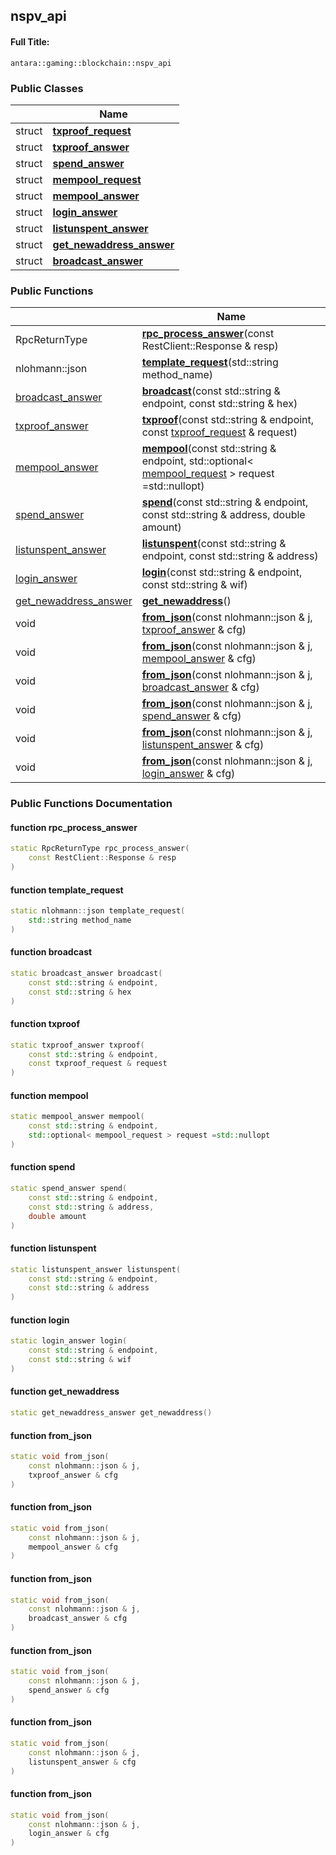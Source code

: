 

## nspv_api

#### Full Title:
```
antara::gaming::blockchain::nspv_api
```











### Public Classes

|                | Name           |
| -------------- | -------------- |
| struct | **[txproof_request](Classes/structantara_1_1gaming_1_1blockchain_1_1nspv__api_1_1txproof__request.md)**  |
| struct | **[txproof_answer](Classes/structantara_1_1gaming_1_1blockchain_1_1nspv__api_1_1txproof__answer.md)**  |
| struct | **[spend_answer](Classes/structantara_1_1gaming_1_1blockchain_1_1nspv__api_1_1spend__answer.md)**  |
| struct | **[mempool_request](Classes/structantara_1_1gaming_1_1blockchain_1_1nspv__api_1_1mempool__request.md)**  |
| struct | **[mempool_answer](Classes/structantara_1_1gaming_1_1blockchain_1_1nspv__api_1_1mempool__answer.md)**  |
| struct | **[login_answer](Classes/structantara_1_1gaming_1_1blockchain_1_1nspv__api_1_1login__answer.md)**  |
| struct | **[listunspent_answer](Classes/structantara_1_1gaming_1_1blockchain_1_1nspv__api_1_1listunspent__answer.md)**  |
| struct | **[get_newaddress_answer](Classes/structantara_1_1gaming_1_1blockchain_1_1nspv__api_1_1get__newaddress__answer.md)**  |
| struct | **[broadcast_answer](Classes/structantara_1_1gaming_1_1blockchain_1_1nspv__api_1_1broadcast__answer.md)**  |




### Public Functions

|                | Name           |
| -------------- | -------------- |
| RpcReturnType | **[rpc_process_answer](Classes/structantara_1_1gaming_1_1blockchain_1_1nspv__api.md#function-rpc_process_answer)**(const RestClient::Response & resp)  |
| nlohmann::json | **[template_request](Classes/structantara_1_1gaming_1_1blockchain_1_1nspv__api.md#function-template_request)**(std::string method_name)  |
| [broadcast_answer](Classes/structantara_1_1gaming_1_1blockchain_1_1nspv__api_1_1broadcast__answer.md) | **[broadcast](Classes/structantara_1_1gaming_1_1blockchain_1_1nspv__api.md#function-broadcast)**(const std::string & endpoint, const std::string & hex)  |
| [txproof_answer](Classes/structantara_1_1gaming_1_1blockchain_1_1nspv__api_1_1txproof__answer.md) | **[txproof](Classes/structantara_1_1gaming_1_1blockchain_1_1nspv__api.md#function-txproof)**(const std::string & endpoint, const [txproof_request](Classes/structantara_1_1gaming_1_1blockchain_1_1nspv__api_1_1txproof__request.md) & request)  |
| [mempool_answer](Classes/structantara_1_1gaming_1_1blockchain_1_1nspv__api_1_1mempool__answer.md) | **[mempool](Classes/structantara_1_1gaming_1_1blockchain_1_1nspv__api.md#function-mempool)**(const std::string & endpoint, std::optional< [mempool_request](Classes/structantara_1_1gaming_1_1blockchain_1_1nspv__api_1_1mempool__request.md) > request =std::nullopt)  |
| [spend_answer](Classes/structantara_1_1gaming_1_1blockchain_1_1nspv__api_1_1spend__answer.md) | **[spend](Classes/structantara_1_1gaming_1_1blockchain_1_1nspv__api.md#function-spend)**(const std::string & endpoint, const std::string & address, double amount)  |
| [listunspent_answer](Classes/structantara_1_1gaming_1_1blockchain_1_1nspv__api_1_1listunspent__answer.md) | **[listunspent](Classes/structantara_1_1gaming_1_1blockchain_1_1nspv__api.md#function-listunspent)**(const std::string & endpoint, const std::string & address)  |
| [login_answer](Classes/structantara_1_1gaming_1_1blockchain_1_1nspv__api_1_1login__answer.md) | **[login](Classes/structantara_1_1gaming_1_1blockchain_1_1nspv__api.md#function-login)**(const std::string & endpoint, const std::string & wif)  |
| [get_newaddress_answer](Classes/structantara_1_1gaming_1_1blockchain_1_1nspv__api_1_1get__newaddress__answer.md) | **[get_newaddress](Classes/structantara_1_1gaming_1_1blockchain_1_1nspv__api.md#function-get_newaddress)**()  |
| void | **[from_json](Classes/structantara_1_1gaming_1_1blockchain_1_1nspv__api.md#function-from_json)**(const nlohmann::json & j, [txproof_answer](Classes/structantara_1_1gaming_1_1blockchain_1_1nspv__api_1_1txproof__answer.md) & cfg)  |
| void | **[from_json](Classes/structantara_1_1gaming_1_1blockchain_1_1nspv__api.md#function-from_json)**(const nlohmann::json & j, [mempool_answer](Classes/structantara_1_1gaming_1_1blockchain_1_1nspv__api_1_1mempool__answer.md) & cfg)  |
| void | **[from_json](Classes/structantara_1_1gaming_1_1blockchain_1_1nspv__api.md#function-from_json)**(const nlohmann::json & j, [broadcast_answer](Classes/structantara_1_1gaming_1_1blockchain_1_1nspv__api_1_1broadcast__answer.md) & cfg)  |
| void | **[from_json](Classes/structantara_1_1gaming_1_1blockchain_1_1nspv__api.md#function-from_json)**(const nlohmann::json & j, [spend_answer](Classes/structantara_1_1gaming_1_1blockchain_1_1nspv__api_1_1spend__answer.md) & cfg)  |
| void | **[from_json](Classes/structantara_1_1gaming_1_1blockchain_1_1nspv__api.md#function-from_json)**(const nlohmann::json & j, [listunspent_answer](Classes/structantara_1_1gaming_1_1blockchain_1_1nspv__api_1_1listunspent__answer.md) & cfg)  |
| void | **[from_json](Classes/structantara_1_1gaming_1_1blockchain_1_1nspv__api.md#function-from_json)**(const nlohmann::json & j, [login_answer](Classes/structantara_1_1gaming_1_1blockchain_1_1nspv__api_1_1login__answer.md) & cfg)  |













### Public Functions Documentation

#### function rpc_process_answer

```cpp
static RpcReturnType rpc_process_answer(
    const RestClient::Response & resp
)
```




























#### function template_request

```cpp
static nlohmann::json template_request(
    std::string method_name
)
```




























#### function broadcast

```cpp
static broadcast_answer broadcast(
    const std::string & endpoint,
    const std::string & hex
)
```




























#### function txproof

```cpp
static txproof_answer txproof(
    const std::string & endpoint,
    const txproof_request & request
)
```




























#### function mempool

```cpp
static mempool_answer mempool(
    const std::string & endpoint,
    std::optional< mempool_request > request =std::nullopt
)
```




























#### function spend

```cpp
static spend_answer spend(
    const std::string & endpoint,
    const std::string & address,
    double amount
)
```




























#### function listunspent

```cpp
static listunspent_answer listunspent(
    const std::string & endpoint,
    const std::string & address
)
```




























#### function login

```cpp
static login_answer login(
    const std::string & endpoint,
    const std::string & wif
)
```




























#### function get_newaddress

```cpp
static get_newaddress_answer get_newaddress()
```




























#### function from_json

```cpp
static void from_json(
    const nlohmann::json & j,
    txproof_answer & cfg
)
```




























#### function from_json

```cpp
static void from_json(
    const nlohmann::json & j,
    mempool_answer & cfg
)
```




























#### function from_json

```cpp
static void from_json(
    const nlohmann::json & j,
    broadcast_answer & cfg
)
```




























#### function from_json

```cpp
static void from_json(
    const nlohmann::json & j,
    spend_answer & cfg
)
```




























#### function from_json

```cpp
static void from_json(
    const nlohmann::json & j,
    listunspent_answer & cfg
)
```




























#### function from_json

```cpp
static void from_json(
    const nlohmann::json & j,
    login_answer & cfg
)
```





































